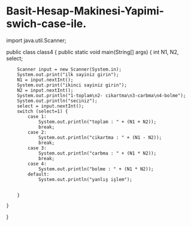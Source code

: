 # Basit-Hesap-Makinesi-Yapimi-swich-case-ile.
import java.util.Scanner;

public class class4 {
    public static void main(String[] args) {
        int N1, N2, select;


        Scanner input = new Scanner(System.in);
        System.out.print("ilk sayiniz girin");
        N1 = input.nextInt();
        System.out.print("ikinci sayiniz girin");
        N2 = input.nextInt();
        System.out.println("1-toplam\n2- cikartma\n3-carbma\n4-bolme");
        System.out.println("seciniz");
        select = input.nextInt();
        switch (select=1) {
            case 1:
                System.out.println("toplam : " + (N1 + N2));
                break;
            case 2:
                System.out.println("cikartma : " + (N1 - N2));
                break;
            case 3:
                System.out.println("carbma : " + (N1 * N2));
                break;
            case 4:
                System.out.println("bolme : " + (N1 * N2));
            default:
                System.out.println("yanlış işlem");


        }

    }
}
